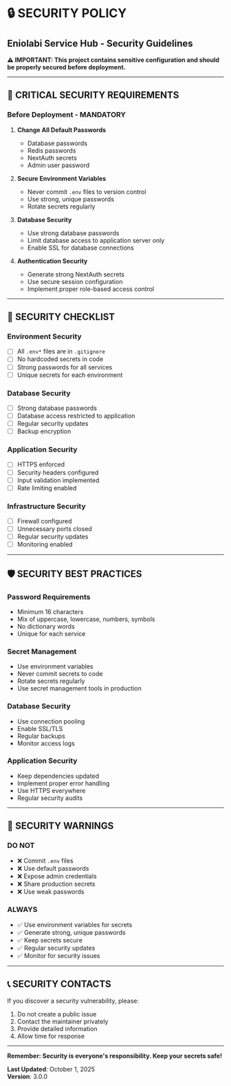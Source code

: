 # 🔒 SECURITY POLICY
## Eniolabi Service Hub - Security Guidelines

**⚠️ IMPORTANT: This project contains sensitive configuration and should be properly secured before deployment.**

---

## 🚨 **CRITICAL SECURITY REQUIREMENTS**

### **Before Deployment - MANDATORY**

1. **Change All Default Passwords**
   - Database passwords
   - Redis passwords
   - NextAuth secrets
   - Admin user password

2. **Secure Environment Variables**
   - Never commit `.env` files to version control
   - Use strong, unique passwords
   - Rotate secrets regularly

3. **Database Security**
   - Use strong database passwords
   - Limit database access to application server only
   - Enable SSL for database connections

4. **Authentication Security**
   - Generate strong NextAuth secrets
   - Use secure session configuration
   - Implement proper role-based access control

---

## 🔐 **SECURITY CHECKLIST**

### **Environment Security**
- [ ] All `.env*` files are in `.gitignore`
- [ ] No hardcoded secrets in code
- [ ] Strong passwords for all services
- [ ] Unique secrets for each environment

### **Database Security**
- [ ] Strong database passwords
- [ ] Database access restricted to application
- [ ] Regular security updates
- [ ] Backup encryption

### **Application Security**
- [ ] HTTPS enforced
- [ ] Security headers configured
- [ ] Input validation implemented
- [ ] Rate limiting enabled

### **Infrastructure Security**
- [ ] Firewall configured
- [ ] Unnecessary ports closed
- [ ] Regular security updates
- [ ] Monitoring enabled

---

## 🛡️ **SECURITY BEST PRACTICES**

### **Password Requirements**
- Minimum 16 characters
- Mix of uppercase, lowercase, numbers, symbols
- No dictionary words
- Unique for each service

### **Secret Management**
- Use environment variables
- Never commit secrets to code
- Rotate secrets regularly
- Use secret management tools in production

### **Database Security**
- Use connection pooling
- Enable SSL/TLS
- Regular backups
- Monitor access logs

### **Application Security**
- Keep dependencies updated
- Implement proper error handling
- Use HTTPS everywhere
- Regular security audits

---

## 🚨 **SECURITY WARNINGS**

### **DO NOT**
- ❌ Commit `.env` files
- ❌ Use default passwords
- ❌ Expose admin credentials
- ❌ Share production secrets
- ❌ Use weak passwords

### **ALWAYS**
- ✅ Use environment variables for secrets
- ✅ Generate strong, unique passwords
- ✅ Keep secrets secure
- ✅ Regular security updates
- ✅ Monitor for security issues

---

## 📞 **SECURITY CONTACTS**

If you discover a security vulnerability, please:
1. Do not create a public issue
2. Contact the maintainer privately
3. Provide detailed information
4. Allow time for response

---

**Remember: Security is everyone's responsibility. Keep your secrets safe!**

**Last Updated**: October 1, 2025  
**Version**: 3.0.0
